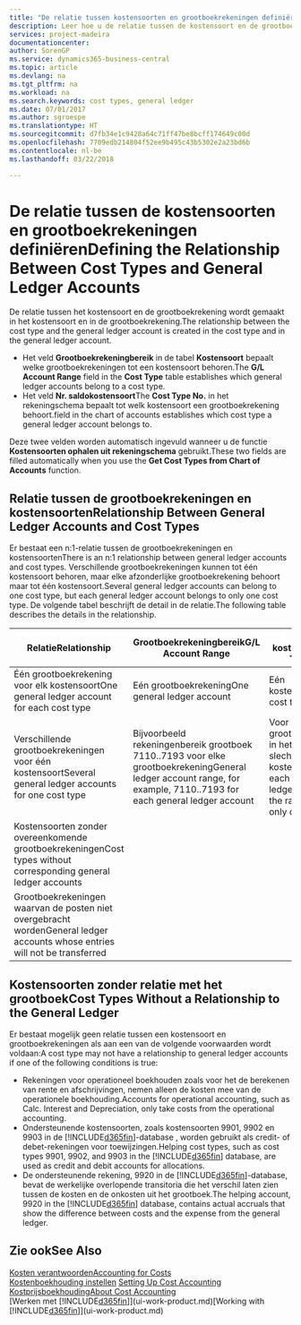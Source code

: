 ```yaml
---
title: "De relatie tussen kostensoorten en grootboekrekeningen definiëren | Microsoft Docs"
description: Leer hoe u de relatie tussen de kostensoort en de grootboekrekening definieert.
services: project-madeira
documentationcenter: 
author: SorenGP
ms.service: dynamics365-business-central
ms.topic: article
ms.devlang: na
ms.tgt_pltfrm: na
ms.workload: na
ms.search.keywords: cost types, general ledger
ms.date: 07/01/2017
ms.author: sgroespe
ms.translationtype: HT
ms.sourcegitcommit: d7fb34e1c9428a64c71ff47be8bcff174649c00d
ms.openlocfilehash: 7709edb214804f52ee9b495c43b5302e2a23bd6b
ms.contentlocale: nl-be
ms.lasthandoff: 03/22/2018

---
```

# <a name="defining-the-relationship-between-cost-types-and-general-ledger-accounts"></a><span data-ttu-id="fd3b9-103">De relatie tussen de kostensoorten en grootboekrekeningen definiëren</span><span class="sxs-lookup"><span data-stu-id="fd3b9-103">Defining the Relationship Between Cost Types and General Ledger Accounts</span></span>
<span data-ttu-id="fd3b9-104">De relatie tussen het kostensoort en de grootboekrekening wordt gemaakt in het kostensoort en in de grootboekrekening.</span><span class="sxs-lookup"><span data-stu-id="fd3b9-104">The relationship between the cost type and the general ledger account is created in the cost type and in the general ledger account.</span></span>  

* <span data-ttu-id="fd3b9-105">Het veld **Grootboekrekeningbereik** in de tabel **Kostensoort** bepaalt welke grootboekrekeningen tot een kostensoort behoren.</span><span class="sxs-lookup"><span data-stu-id="fd3b9-105">The **G/L Account Range** field in the **Cost Type** table establishes which general ledger accounts belong to a cost type.</span></span>  
* <span data-ttu-id="fd3b9-106">Het veld **Nr. saldokostensoort**</span><span class="sxs-lookup"><span data-stu-id="fd3b9-106">The **Cost Type No.**</span></span> <span data-ttu-id="fd3b9-107">in het rekeningschema bepaalt tot welk kostensoort een grootboekrekening behoort.</span><span class="sxs-lookup"><span data-stu-id="fd3b9-107">field in the chart of accounts establishes which cost type a general ledger account belongs to.</span></span>  

<span data-ttu-id="fd3b9-108">Deze twee velden worden automatisch ingevuld wanneer u de functie **Kostensoorten ophalen uit rekeningschema** gebruikt.</span><span class="sxs-lookup"><span data-stu-id="fd3b9-108">These two fields are filled automatically when you use the **Get Cost Types from Chart of Accounts** function.</span></span>  

## <a name="relationship-between-general-ledger-accounts-and-cost-types"></a><span data-ttu-id="fd3b9-109">Relatie tussen de grootboekrekeningen en kostensoorten</span><span class="sxs-lookup"><span data-stu-id="fd3b9-109">Relationship Between General Ledger Accounts and Cost Types</span></span>  
<span data-ttu-id="fd3b9-110">Er bestaat een n:1-relatie tussen de grootboekrekeningen en kostensoorten</span><span class="sxs-lookup"><span data-stu-id="fd3b9-110">There is an n:1 relationship between general ledger accounts and cost types.</span></span> <span data-ttu-id="fd3b9-111">Verschillende grootboekrekeningen kunnen tot één kostensoort behoren, maar elke afzonderlijke grootboekrekening behoort maar tot één kostensoort.</span><span class="sxs-lookup"><span data-stu-id="fd3b9-111">Several general ledger accounts can belong to one cost type, but each general ledger account belongs to only one cost type.</span></span> <span data-ttu-id="fd3b9-112">De volgende tabel beschrijft de detail in de relatie.</span><span class="sxs-lookup"><span data-stu-id="fd3b9-112">The following table describes the details in the relationship.</span></span>  

|<span data-ttu-id="fd3b9-113">Relatie</span><span class="sxs-lookup"><span data-stu-id="fd3b9-113">Relationship</span></span>|<span data-ttu-id="fd3b9-114">**Grootboekrekeningbereik**</span><span class="sxs-lookup"><span data-stu-id="fd3b9-114">**G/L Account Range**</span></span>|<span data-ttu-id="fd3b9-115">**Nr. kostensoort**</span><span class="sxs-lookup"><span data-stu-id="fd3b9-115">**Cost Type No.**</span></span>|  
|------------------|------------------------------------------------|-------------------------------------------|  
|<span data-ttu-id="fd3b9-116">Één grootboekrekening voor elk kostensoort</span><span class="sxs-lookup"><span data-stu-id="fd3b9-116">One general ledger account for each cost type</span></span>|<span data-ttu-id="fd3b9-117">Eén grootboekrekening</span><span class="sxs-lookup"><span data-stu-id="fd3b9-117">One general ledger account</span></span>|<span data-ttu-id="fd3b9-118">Eén kostensoort</span><span class="sxs-lookup"><span data-stu-id="fd3b9-118">One cost type</span></span>|  
|<span data-ttu-id="fd3b9-119">Verschillende grootboekrekeningen voor één kostensoort</span><span class="sxs-lookup"><span data-stu-id="fd3b9-119">Several general ledger accounts for one cost type</span></span>|<span data-ttu-id="fd3b9-120">Bijvoorbeeld rekeningenbereik grootboek 7110..7193 voor elke grootboekrekening</span><span class="sxs-lookup"><span data-stu-id="fd3b9-120">General ledger account range, for example, 7110..7193 for each general ledger account</span></span>|<span data-ttu-id="fd3b9-121">Voor elke grootboekrekening in het bereik is slechts één kostensoort</span><span class="sxs-lookup"><span data-stu-id="fd3b9-121">For each general ledger account in the range, there is only one cost type</span></span>|  
|<span data-ttu-id="fd3b9-122">Kostensoorten zonder overeenkomende grootboekrekeningen</span><span class="sxs-lookup"><span data-stu-id="fd3b9-122">Cost types without corresponding general ledger accounts</span></span>|<Empty>||  
|<span data-ttu-id="fd3b9-123">Grootboekrekeningen waarvan de posten niet overgebracht worden</span><span class="sxs-lookup"><span data-stu-id="fd3b9-123">General ledger accounts whose entries will not be transferred</span></span>||<Empty>|  

## <a name="cost-types-without-a-relationship-to-the-general-ledger"></a><span data-ttu-id="fd3b9-124">Kostensoorten zonder relatie met het grootboek</span><span class="sxs-lookup"><span data-stu-id="fd3b9-124">Cost Types Without a Relationship to the General Ledger</span></span>  
<span data-ttu-id="fd3b9-125">Er bestaat mogelijk geen relatie tussen een kostensoort en grootboekrekeningen als aan een van de volgende voorwaarden wordt voldaan:</span><span class="sxs-lookup"><span data-stu-id="fd3b9-125">A cost type may not have a relationship to general ledger accounts if one of the following conditions is true:</span></span>  

* <span data-ttu-id="fd3b9-126">Rekeningen voor operationeel boekhouden zoals voor het de berekenen van rente en afschrijvingen, nemen alleen de kosten mee van de operationele boekhouding.</span><span class="sxs-lookup"><span data-stu-id="fd3b9-126">Accounts for operational accounting, such as Calc. Interest and Depreciation, only take costs from the operational accounting.</span></span>  
* <span data-ttu-id="fd3b9-127">Ondersteunende kostensoorten, zoals kostensoorten 9901, 9902 en 9903 in de [!INCLUDE[d365fin](includes/d365fin_md.md)]-database , worden gebruikt als credit- of debet-rekeningen voor toewijzingen.</span><span class="sxs-lookup"><span data-stu-id="fd3b9-127">Helping cost types, such as cost types 9901, 9902, and 9903 in the [!INCLUDE[d365fin](includes/d365fin_md.md)] database, are used as credit and debit accounts for allocations.</span></span>  
* <span data-ttu-id="fd3b9-128">De ondersteunende rekening, 9920 in de [!INCLUDE[d365fin](includes/d365fin_md.md)]-database, bevat de werkelijke overlopende transitoria die het verschil laten zien tussen de kosten en de onkosten uit het grootboek.</span><span class="sxs-lookup"><span data-stu-id="fd3b9-128">The helping account, 9920 in the [!INCLUDE[d365fin](includes/d365fin_md.md)] database, contains actual accruals that show the difference between costs and the expense from the general ledger.</span></span>  

## <a name="see-also"></a><span data-ttu-id="fd3b9-129">Zie ook</span><span class="sxs-lookup"><span data-stu-id="fd3b9-129">See Also</span></span>  
[<span data-ttu-id="fd3b9-130">Kosten verantwoorden</span><span class="sxs-lookup"><span data-stu-id="fd3b9-130">Accounting for Costs</span></span>](finance-manage-cost-accounting.md)  
<span data-ttu-id="fd3b9-131">[Kostenboekhouding instellen](finance-set-up-cost-accounting.md) </span><span class="sxs-lookup"><span data-stu-id="fd3b9-131">[Setting Up Cost Accounting](finance-set-up-cost-accounting.md) </span></span>  
[<span data-ttu-id="fd3b9-132">Kostprijsboekhouding</span><span class="sxs-lookup"><span data-stu-id="fd3b9-132">About Cost Accounting</span></span>](finance-about-cost-accounting.md)  
<span data-ttu-id="fd3b9-133">[Werken met [!INCLUDE[d365fin](includes/d365fin_md.md)]](ui-work-product.md)</span><span class="sxs-lookup"><span data-stu-id="fd3b9-133">[Working with [!INCLUDE[d365fin](includes/d365fin_md.md)]](ui-work-product.md)</span></span>

